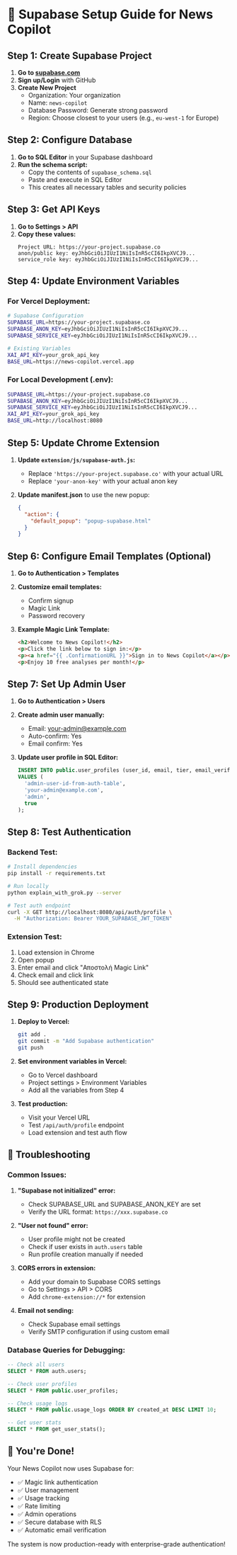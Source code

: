 # 🚀 Supabase Setup Guide for News Copilot

## Step 1: Create Supabase Project

1. **Go to [supabase.com](https://supabase.com)**
2. **Sign up/Login** with GitHub
3. **Create New Project**
   - Organization: Your organization
   - Name: `news-copilot`
   - Database Password: Generate strong password
   - Region: Choose closest to your users (e.g., `eu-west-1` for Europe)

## Step 2: Configure Database

1. **Go to SQL Editor** in your Supabase dashboard
2. **Run the schema script:**
   - Copy the contents of `supabase_schema.sql`
   - Paste and execute in SQL Editor
   - This creates all necessary tables and security policies

## Step 3: Get API Keys

1. **Go to Settings > API**
2. **Copy these values:**
   ```
   Project URL: https://your-project.supabase.co
   anon/public key: eyJhbGciOiJIUzI1NiIsInR5cCI6IkpXVCJ9...
   service_role key: eyJhbGciOiJIUzI1NiIsInR5cCI6IkpXVCJ9...
   ```

## Step 4: Update Environment Variables

### For Vercel Deployment:
```bash
# Supabase Configuration
SUPABASE_URL=https://your-project.supabase.co
SUPABASE_ANON_KEY=eyJhbGciOiJIUzI1NiIsInR5cCI6IkpXVCJ9...
SUPABASE_SERVICE_KEY=eyJhbGciOiJIUzI1NiIsInR5cCI6IkpXVCJ9...

# Existing Variables
XAI_API_KEY=your_grok_api_key
BASE_URL=https://news-copilot.vercel.app
```

### For Local Development (.env):
```bash
SUPABASE_URL=https://your-project.supabase.co
SUPABASE_ANON_KEY=eyJhbGciOiJIUzI1NiIsInR5cCI6IkpXVCJ9...
SUPABASE_SERVICE_KEY=eyJhbGciOiJIUzI1NiIsInR5cCI6IkpXVCJ9...
XAI_API_KEY=your_grok_api_key
BASE_URL=http://localhost:8080
```

## Step 5: Update Chrome Extension

1. **Update `extension/js/supabase-auth.js`:**
   - Replace `'https://your-project.supabase.co'` with your actual URL
   - Replace `'your-anon-key'` with your actual anon key

2. **Update manifest.json** to use the new popup:
   ```json
   {
     "action": {
       "default_popup": "popup-supabase.html"
     }
   }
   ```

## Step 6: Configure Email Templates (Optional)

1. **Go to Authentication > Templates**
2. **Customize email templates:**
   - Confirm signup
   - Magic Link
   - Password recovery

3. **Example Magic Link Template:**
   ```html
   <h2>Welcome to News Copilot!</h2>
   <p>Click the link below to sign in:</p>
   <p><a href="{{ .ConfirmationURL }}">Sign in to News Copilot</a></p>
   <p>Enjoy 10 free analyses per month!</p>
   ```

## Step 7: Set Up Admin User

1. **Go to Authentication > Users**
2. **Create admin user manually:**
   - Email: your-admin@example.com
   - Auto-confirm: Yes
   - Email confirm: Yes

3. **Update user profile in SQL Editor:**
   ```sql
   INSERT INTO public.user_profiles (user_id, email, tier, email_verified)
   VALUES (
     'admin-user-id-from-auth-table',
     'your-admin@example.com',
     'admin',
     true
   );
   ```

## Step 8: Test Authentication

### Backend Test:
```bash
# Install dependencies
pip install -r requirements.txt

# Run locally
python explain_with_grok.py --server

# Test auth endpoint
curl -X GET http://localhost:8080/api/auth/profile \
  -H "Authorization: Bearer YOUR_SUPABASE_JWT_TOKEN"
```

### Extension Test:
1. Load extension in Chrome
2. Open popup
3. Enter email and click "Αποστολή Magic Link"
4. Check email and click link
5. Should see authenticated state

## Step 9: Production Deployment

1. **Deploy to Vercel:**
   ```bash
   git add .
   git commit -m "Add Supabase authentication"
   git push
   ```

2. **Set environment variables in Vercel:**
   - Go to Vercel dashboard
   - Project settings > Environment Variables
   - Add all the variables from Step 4

3. **Test production:**
   - Visit your Vercel URL
   - Test `/api/auth/profile` endpoint
   - Load extension and test auth flow

## 🔧 Troubleshooting

### Common Issues:

1. **"Supabase not initialized" error:**
   - Check SUPABASE_URL and SUPABASE_ANON_KEY are set
   - Verify the URL format: `https://xxx.supabase.co`

2. **"User not found" error:**
   - User profile might not be created
   - Check if user exists in `auth.users` table
   - Run profile creation manually if needed

3. **CORS errors in extension:**
   - Add your domain to Supabase CORS settings
   - Go to Settings > API > CORS
   - Add `chrome-extension://*` for extension

4. **Email not sending:**
   - Check Supabase email settings
   - Verify SMTP configuration if using custom email

### Database Queries for Debugging:

```sql
-- Check all users
SELECT * FROM auth.users;

-- Check user profiles
SELECT * FROM public.user_profiles;

-- Check usage logs
SELECT * FROM public.usage_logs ORDER BY created_at DESC LIMIT 10;

-- Get user stats
SELECT * FROM get_user_stats();
```

## 🎉 You're Done!

Your News Copilot now uses Supabase for:
- ✅ Magic link authentication
- ✅ User management
- ✅ Usage tracking
- ✅ Rate limiting
- ✅ Admin operations
- ✅ Secure database with RLS
- ✅ Automatic email verification

The system is now production-ready with enterprise-grade authentication!